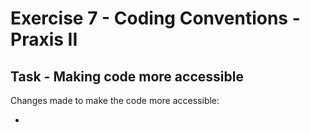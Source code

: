 # Exercise 7 -  Coding Conventions - Praxis II

## Task - Making code more accessible

Changes made to make the code more accessible:

- 
